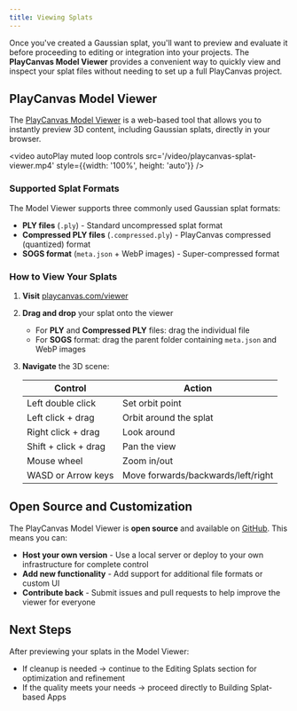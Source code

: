 ```yaml
---
title: Viewing Splats
---
```


Once you've created a Gaussian splat, you'll want to preview and evaluate it before proceeding to editing or integration into your projects. The **PlayCanvas Model Viewer** provides a convenient way to quickly view and inspect your splat files without needing to set up a full PlayCanvas project.

## PlayCanvas Model Viewer

The [PlayCanvas Model Viewer](https://playcanvas.com/viewer) is a web-based tool that allows you to instantly preview 3D content, including Gaussian splats, directly in your browser.

<video autoPlay muted loop controls src='/video/playcanvas-splat-viewer.mp4' style={{width: '100%', height: 'auto'}} />

### Supported Splat Formats

The Model Viewer supports three commonly used Gaussian splat formats:

- **PLY files** (`.ply`) - Standard uncompressed splat format
- **Compressed PLY files** (`.compressed.ply`) - PlayCanvas compressed (quantized) format
- **SOGS format** (`meta.json` + WebP images) - Super-compressed format

### How to View Your Splats

1. **Visit** [playcanvas.com/viewer](https://playcanvas.com/viewer)
2. **Drag and drop** your splat onto the viewer
   - For **PLY** and **Compressed PLY** files: drag the individual file
   - For **SOGS** format: drag the parent folder containing `meta.json` and WebP images
3. **Navigate** the 3D scene:

   | Control | Action |
   |---------|--------|
   | Left double click | Set orbit point |
   | Left click + drag | Orbit around the splat |
   | Right click + drag | Look around |
   | Shift + click + drag | Pan the view |
   | Mouse wheel | Zoom in/out |
   | WASD or Arrow keys | Move forwards/backwards/left/right |

## Open Source and Customization

The PlayCanvas Model Viewer is **open source** and available on [GitHub](https://github.com/playcanvas/model-viewer). This means you can:

- **Host your own version** - Use a local server or deploy to your own infrastructure for complete control
- **Add new functionality** - Add support for additional file formats or custom UI
- **Contribute back** - Submit issues and pull requests to help improve the viewer for everyone

## Next Steps

After previewing your splats in the Model Viewer:

- If cleanup is needed → continue to the Editing Splats section for optimization and refinement
- If the quality meets your needs → proceed directly to Building Splat-based Apps
